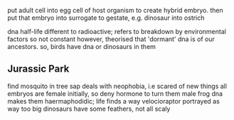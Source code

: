 <!-- SPDX-License-Identifier: zlib-acknowledgement -->

put adult cell into egg cell of host organism to create hybrid embryo.
then put that embryo into surrogate to gestate, e.g. dinosaur into ostrich

dna half-life different to radioactive; refers to breakdown by environmental factors so not constant
however, theorised that 'dormant' dna is of our ancestors. so, birds have dna or dinosaurs in them

## Jurassic Park
find mosquito in tree sap
deals with neophobia, i.e scared of new things
all embryos are female initially, so deny hormone to turn them male
frog dna makes them haermaphodidic; life finds a way
velocioraptor portrayed as way too big
dinosaurs have some feathers, not all scaly
